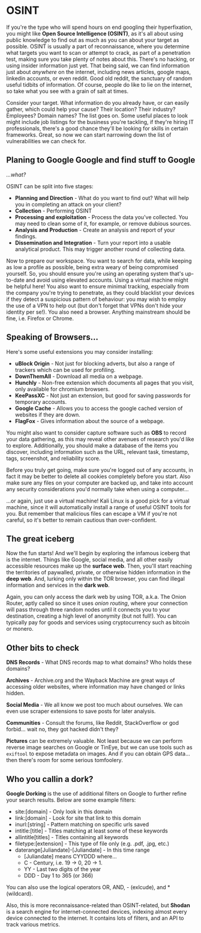 # OSINT

If you're the type who will spend hours on end googling their hyperfixation, you might like **Open Source Intelligence (OSINT)**, as it's all about using public knowledge to find out as much as you can about your target as possible. OSINT is usually a part of reconnaissance, where you determine what targets you want to scan or attempt to crack, as part of a penetration test, making sure you take plenty of notes about this. There's no hacking, or using insider information just yet. That being said, we can find information just about *anywhere* on the internet, including news articles, google maps, linkedin accounts, or even reddit. Good old reddit, the sanctuary of random useful tidbits of information. Of course, people do like to lie on the internet, so take what you see with a grain of salt at times.

Consider your target. What information do you already have, or can easily gather, which could help your cause? Their location? Their industry? Employees? Domain names? The list goes on. Some useful places to look might include job listings for the business you're tackling, if they're hiring IT professionals, there's a good chance they'll be looking for skills in certain frameworks. Great, so now we can start narrowing down the list of vulnerabilities we can check for.

## Planing to Google Google and find stuff to Google

*...what?*

OSINT can be split into five stages:

- **Planning and Direction** - What do you want to find out? What will help you in completing an attack on your client?
- **Collection** - Performing OSINT
- **Processing and exploitation** - Process the data you've collected. You may need to clean some of it, for example, or remove dubious sources.
- **Analysis and Production** - Create an analysis and report of your findings.
- **Dissemination and Integration** - Turn your report into a usable analytical product. This may trigger another round of collecting data.

Now to prepare our workspace. You want to search for data, while keeping as low a profile as possible, being extra weary of being compromised yourself. So, you should ensure you're using an operating system that's up-to-date and avoid using elevated accounts. Using a virtual machine might be helpful here! You also want to ensure minimal tracking, especially from the company you're trying to penetrate, as they could blacklist your devices if they detect a suspicious pattern of behaviour: you may wish to employ the use of a VPN to help out (but don't forget that VPNs don't hide your identity per se!). You also need a browser. Anything mainstream should be fine, i.e. Firefox or Chrome.

## Speaking of Browsers...

Here's some useful extensions you may consider installing:

- **uBlock Origin** - Not just for blocking adverts, but also a range of trackers which can be used for profiling.
- **DownThemAll** - Download all media on a webpage.
- **Hunchly** - Non-free extension which documents all pages that you visit, only available for chromium browsers.
- **KeePassXC** - Not just an extension, but good for saving passwords for temporary accounts.
- **Google Cache** - Allows you to access the google cached version of websites if they are down.
- **FlagFox** - Gives information about the source of a webpage.

You might also want to consider capture software such as **OBS** to record your data gathering, as this may reveal other avenues of research you'd like to explore. Additionally, you should make a database of the items you discover, including information such as the URL, relevant task, timestamp, tags, screenshot, and reliability score.

Before you truly get going, make sure you're logged out of any accounts, in fact it may be better to delete all cookies completely before you start. Also make sure any files on your computer are backed up, and take into account any security considerations you'd normally take when using a computer...

...or again, just use a virtual machine! Kali Linux is a good pick for a virtual machine, since it will automatically install a range of useful OSINT tools for you. But remember that malicious files can escape a VM if you're not careful, so it's better to remain cautious than over-confident.

## The great iceberg

Now the fun starts! And we'll begin by exploring the infamous iceberg that is the internet. Things like Google, social media, and all other easily accessible resources make up the **surface web**. Then, you'll start reaching the territories of paywalled, private, or otherwise hidden information in the **deep web**. And, lurking only within the TOR browser, you can find illegal information and services in the **dark web**.

Again, you can only access the dark web by using TOR, a.k.a. The Onion Router, aptly called so since it uses *onion routing*, where your connection will pass through three random nodes until it connects you to your destination, creating a high level of anonymity (but not full!). You can typically pay for goods and services using cryptocurrency such as bitcoin or monero.

## Other bits to check

**DNS Records** - What DNS records map to what domains? Who holds these domains?

**Archives** - Archive.org and the Wayback Machine are great ways of accessing older websites, where information may have changed or links hidden.

**Social Media** - We all know we post too much about ourselves. We can even use scraper extensions to save posts for later analysis.

**Communities** - Consult the forums, like Reddit, StackOverflow or god forbid... wait no, they got hacked didn't they?

**Pictures** can be extremely valuable. Not least because we can perform reverse image searches on Google or TinEye, but we can use tools such as `exiftool` to expose metadata on images. And if you can obtain GPS data... then there's room for some serious tomfoolery.

## Who you callin a dork?

**Google Dorking** is the use of additional filters on Google to further refine your search results. Below are some example filters:

- site:[domain] - Only look in this domain
- link:[domain] - Look for site that link to this domain
- inurl:[string] - Pattern matching on specific urls saved
- intitle:[title] - Titles matching at least some of these keywords
- allintitle[titles] - Titles containing all keywords
- filetype:[extension] - This type of file only (e.g. .pdf, .jpg, etc.)
- daterange[Juliandate]-[Juliandate] - In this time range
  - [Juliandate] means CYYDDD where...
  - C - Century, i.e. 19 -> 0, 20 -> 1.
  - YY - Last two digits of the year
  - DDD - Day 1 to 365 (or 366)

You can also use the logical operators OR, AND, - (exlcude), and * (wildcard).

Also, this is more reconnaissance-related than OSINT-related, but **Shodan** is a search engine for internet-connected devices, indexing almost every device connected to the internet. It contains lots of filters, and an API to track various metrics.
